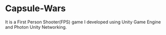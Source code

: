 # Capsule-Wars
 It is a First Person Shooter(FPS) game I developed using Unity Game Engine and Photon Unity Networking.
